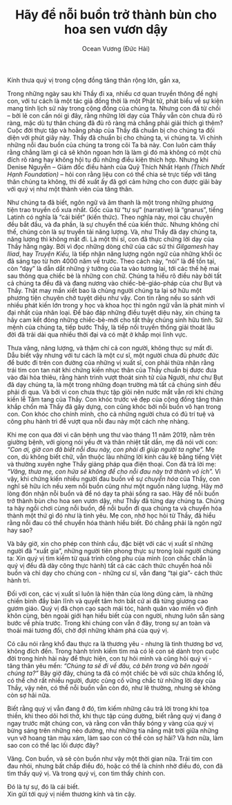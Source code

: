 ﻿---
title: Hãy để nỗi buồn trở thành bùn cho hoa sen vươn dậy
author: Ocean Vương (Đức Hải)
---

Kính thưa quý vị trong cộng đồng tăng thân rộng lớn, gần xa,

Trong những ngày sau khi Thầy đi xa, nhiều cơ quan truyền thông đề nghị con, với tư cách là một tác giả đồng thời là một Phật tử, phát biểu về sự kiện mang tính lịch sử này trong cộng đồng của chúng ta. Nhưng con đã từ chối – bởi lẽ con cần nói gì đây, rằng những lời dạy của Thầy vẫn còn chưa đủ rõ ràng, mặc dù tự thân chúng đã đủ rõ ràng mà chẳng phải giải thích gì thêm? Cuộc đời thực tập và hoằng pháp của Thầy đã chuẩn bị cho chúng ta đối diện với phút giây này. Thầy đã chuẩn bị cho chúng ta, vì chúng ta. Vì chính những nỗi đau buồn của chúng ta trong cõi Ta bà này. Con luôn cảm thấy rằng chẳng làm gì cả sẽ khôn ngoan hơn là làm gì đó mà không có một chủ đích rõ ràng hay không hội tụ đủ những điều kiện thích hợp. Nhưng khi Denise Nguyễn – Giám đốc điều hành của Quỹ Thích Nhất Hạnh *(Thích Nhất Hạnh Foundation)* – hỏi con rằng liệu con có thể chia sẻ trực tiếp với tăng thân chúng ta không, thì đề xuất ấy đã gợi cảm hứng cho con được giãi bày với quý vị như một thành viên của tăng thân.

Như chúng ta đã biết, ngôn ngữ và âm thanh là một trong những phương tiện trao truyền cổ xưa nhất. Gốc của từ “tự sự” (narrative) là “gnarus”, tiếng Latinh có nghĩa là “cái biết” (kiến thức). Theo nghĩa này, mọi câu chuyện đều bắt đầu, và đa phần, là sự chuyển thể của kiến thức. Nhưng không chỉ thế, chúng còn là sự truyền tải năng lượng. Và, như Thầy đã dạy chúng ta, năng lượng thì không mất đi. Là một thi sĩ, con đã thực chứng lời dạy của Thầy hằng ngày. Bởi vì đọc những dòng chữ của các sử thi *Gilgamesh* hay *Iliad*, hay *Truyện Kiều,* là tiếp nhận năng lượng ngôn ngữ của những khối óc đã sáng tạo từ hơn 4000 năm về trước. Theo cách này, “nói” là để tồn tại, còn “dạy” là dẫn dắt những ý tưởng của ta vào tương lai, tới các thế hệ mai sau thông qua chiếc bè là những con chữ. Chúng ta hiểu rõ điều này bởi tất cả chúng ta đều đã và đang nương vào chiếc-bè-giáo-pháp của chư Bụt và Thầy. Thật may mắn xiết bao là chủng người chúng ta lại sở hữu một phương tiện chuyên chở tuyệt diệu như vậy. Con tin rằng nếu so sánh với nhiều phát kiến lớn trong y học và khoa học thì ngôn ngữ vẫn là phát minh vĩ đại nhất của nhân loại. Để báo đáp những điều tuyệt diệu này, xin chúng ta hãy cam kết đóng những chiếc-bè-mới cho tất thảy chúng sinh hữu tình. Sứ mệnh của chúng ta, tiếp bước Thầy, là tiếp nối truyền thống giải thoát lâu đời đã trải dài qua nhiều thời đại và có mặt ở khắp mọi lĩnh vực.

Thưa vâng, năng lượng, và thậm chí cả con người, không thực sự mất đi. Dẫu biết vậy nhưng với tư cách là một cư sĩ, một người chưa đủ phước đức để bước đi trên con đường của những vị xuất sĩ, con phải thừa nhận rằng trái tim con tan nát khi chứng kiến nhục thân của Thầy chuẩn bị được đưa vào đài hỏa thiêu, rằng hành trình vượt thoát sinh tử của Người, như chư Bụt đã dạy chúng ta, là một trong những đoạn trường mà tất cả chúng sinh đều phải đi qua. Và bởi vì con chưa thực tập giỏi nên nước mắt vẫn rơi khi chứng kiến lễ Tâm tang của Thầy. Con khóc trước vẻ đẹp của cộng đồng tăng thân khắp chốn mà Thầy đã gây dựng, con cũng khóc bởi nỗi buồn vô hạn trong con. Con khóc cho chính mình, cho cả những người chưa có đủ trí tuệ và công phu hành trì để vượt qua nỗi đau này một cách nhẹ nhàng.

Khi mẹ con qua đời vì căn bệnh ung thư vào tháng 11 năm 2019, nằm trên giường bệnh, với giọng nói yếu ớt và thân nhiệt tắt dần, mẹ đã nói với con: *“Con ơi, giờ con đã biết nỗi đau này, con phải đi giúp người ta nghe”.* Mẹ con, dù không biết chữ, vẫn thuộc làu những lời kinh câu kệ bằng tiếng Việt và thường xuyên nghe Thầy giảng pháp qua điện thoại. Con đã trả lời mẹ: *“Vâng, thưa mẹ, con hứa sẽ không để cho nỗi đau này trở thành vô ích”.* Vì vậy, khi chứng kiến nhiều người đau buồn về sự *chuyển hóa* của Thầy, con nghĩ sẽ hữu ích nếu xem nỗi buồn cũng như một nguồn năng lượng. Hãy mở lòng đón nhận nỗi buồn và để nó dạy ta phải sống ra sao. Hãy để nỗi buồn trở thành bùn cho hoa sen vươn dậy, như Thầy đã từng dạy chúng ta. Chúng ta hãy ngồi chơi cùng nỗi buồn, để nỗi buồn đi qua chúng ta và chuyển hóa thành một thứ gì đó như là tình yêu. Mẹ con, nhờ học hỏi từ Thầy, đã hiểu rằng nỗi đau có thể chuyển hóa thành hiểu biết. Đó chẳng phải là ngôn ngữ hay sao?

Và bây giờ, xin cho phép con thỉnh cầu, đặc biệt với các vị xuất sĩ những người đã “xuất gia”, những người tiên phong thực sự trong loài người chúng ta: Xin quý vị tìm kiếm từ quá trình công phu của mình (con chắc chắn là quý vị đều đã dày công thực hành) tất cả các cách thức chuyển hoá nỗi buồn và chỉ dạy cho chúng con - những cư sĩ, vẫn đang “tại gia”- cách thức hành trì. 

Đối với con, các vị xuất sĩ luôn là hiện thân của lòng dũng cảm, là những chiến binh đầy bản lĩnh và quyết tâm hơn bất cứ ai đã từng giương cao gươm giáo. Quý vị đã chọn cạo sạch mái tóc, hành quân vào miền vô định khôn cùng, bên ngoài giới hạn hiểu biết của con người, nhưng luôn sẵn sàng bước về phía trước. Trong khi chúng con vẫn ở đây, trong sự an toàn và thoải mái tương đối, chờ đợi những khám phá của quý vị. 

Có câu nói rằng khổ đau thực ra là thương yêu - nhưng là tình thương bơ vơ,  không đích đến. Trong hành trình kiếm tìm mà có lẽ con sẽ dành trọn cuộc đời trong hình hài này để thực hiện, con tự hỏi mình và cũng hỏi quý vị - tăng thân yêu mến: *“Chúng ta sẽ đi về đâu, cả bên trong và bên ngoài chúng ta?”* Bây giờ đây, chúng ta đã có một chiếc bè với sức chứa khổng lồ, có thể chở rất nhiều người, được củng cố vững chắc  từ những lời dạy của Thầy, vậy nên, có thể nỗi buồn vẫn còn đó, như lẽ thường, nhưng sẽ không còn sợ hãi nữa.

Biết rằng quý vị vẫn đang ở đó, tìm kiếm những câu trả lời trong khi tọa thiền, khi theo dõi hơi thở, khi thực tập cúng dường, biết rằng quý vị đang ở ngay trước mặt chúng con, và rằng con vẫn thấy bóng y vàng của quý vị bừng sáng trên những nẻo đường, như những tia nắng mặt trời giữa những vụn vỡ hoang tàn màu xám, làm sao con có thể còn sợ hãi? Và hơn nữa, làm sao con có thể lạc lối được đây?

Vâng. Con buồn, và sẽ còn buồn như vậy một thời gian nữa. Trái tim con đau nhói, nhưng bất chấp điều đó, hoặc có thể là chính nhờ điều đó, con đã tìm thấy quý vị. Và trong quý vị, con tìm thấy chính con.

<p class="noIndent">Đó là tự sự, đó là cái biết.<br/>
Xin gửi tới quý vị niềm thương kính và tin cậy.</p>  
